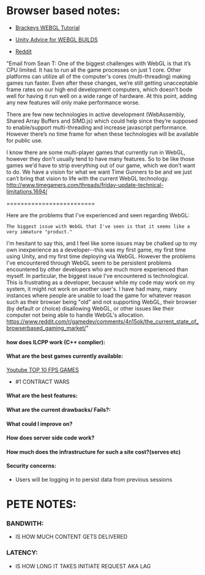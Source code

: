 # Browser based notes:


- [Brackeys WEBGL Tutorial](https://www.youtube.com/watch?v=7nxKAtxGSn8)

- [Unity Advice for WEBGL BUILDS](https://www.youtube.com/watch?v=6-S-P7ekdBc)

- [Reddit](https://www.google.com/#q=reddit+browser+based+games)

"Email from Sean T:
One of the biggest challenges with WebGL is that it’s CPU limited.
It has to run all the game processes on just 1 core. Other platforms can utilize all of the computer's cores (multi-threading) making games run faster.
Even after these changes, we’re still getting unacceptable frame rates on our high end development computers, which doesn’t bode well for having it run well on a wide range of hardware. At this point, adding any new features will only make performance worse.

There are few new technologies in active development (WebAssembly, Shared Array Buffers and SIMD.js) which could help since they’re supposed to enable/support multi-threading and increase javascript performance. However there’s no time frame for when these technologies will be available for public use.

I know there are some multi-player games that currently run in WebGL, however they don't usually tend to have many features. So to be like those games we'd have to strip everything out of our game, which we don’t want to do. We have a vision for what we want Time Gunners to be and we just can’t bring that vision to life with the current WebGL technology.
http://www.timegamers.com/threads/friday-update-technical-limitations.1694/

=========================

Here are the problems that I've experienced and seen regarding WebGL:

    The biggest issue with WebGL that I've seen is that it seems like a very immature "product."

I'm hesitant to say this, and I feel like some issues may be chalked up to my own inexperience as a developer--this was my first game, my first time using Unity, and my first time deploying via WebGL. However the problems I've encountered through WebGL seem to be persistent problems encountered by other developers who are much more experienced than myself. In particular, the biggest issue I've encountered is technological. This is frustrating as a developer, because while my code may work on my system, it might not work on another user's.
I have had many, many instances where people are unable to load the game for whatever reason such as their browser being "old" and not supporting WebGL, their browser (by default or choice) disallowing WebGL, or other issues like their computer not being able to handle WebGL's allocation.
https://www.reddit.com/r/gamedev/comments/4n15ok/the_current_state_of_browserbased_gaming_market/"

#### how does ILCPP work (C++ complier):



#### What are the best games currently available:
[Youtube TOP 10 FPS GAMES](https://www.youtube.com/watch?v=6x8zdtkOmes)

- #1 CONTRACT WARS


#### What are the best features:



#### What are the current drawbacks/ Fails?:



#### What could I improve on?



#### How does server side code work?



#### How much does the infrastructure for such a site cost?(serves etc)



#### Security concerns:
  - Users will be logging in to persist data from previous sessions





# PETE NOTES:




### BANDWITH:
- IS HOW MUCH CONTENT GETS DELIVERED

### LATENCY:
- IS HOW LONG IT TAKES INITIATE REQUEST AKA LAG

